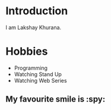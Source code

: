 # Introduction

I am Lakshay Khurana.


# Hobbies
  - Programming
  - Watching Stand Up
  - Watching Web Series

## My favourite smile is :spy:
